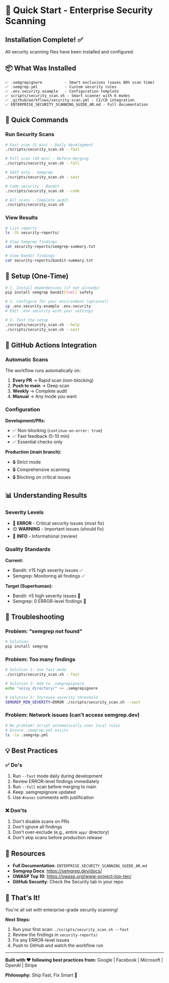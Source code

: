 # 🚀 Quick Start - Enterprise Security Scanning

## Installation Complete! ✅

All security scanning files have been installed and configured.

## 📦 What Was Installed

```
✅ .semgrepignore          - Smart exclusions (saves 80% scan time)
✅ .semgrep.yml            - Custom security rules  
✅ .env.security.example   - Configuration template
✅ scripts/security_scan.sh - Smart scanner with 6 modes
✅ .github/workflows/security-scan.yml - CI/CD integration
✅ ENTERPRISE_SECURITY_SCANNING_GUIDE_AR.md - Full documentation
```

## 🎯 Quick Commands

### Run Security Scans

```bash
# Fast scan (5 min) - Daily development
./scripts/security_scan.sh --fast

# Full scan (20 min) - Before merging  
./scripts/security_scan.sh --full

# SAST only - Semgrep
./scripts/security_scan.sh --sast

# Code security - Bandit
./scripts/security_scan.sh --code

# All scans - Complete audit
./scripts/security_scan.sh
```

### View Results

```bash
# List reports
ls -lh security-reports/

# View Semgrep findings
cat security-reports/semgrep-summary.txt

# View Bandit findings
cat security-reports/bandit-summary.txt
```

## 🔧 Setup (One-Time)

```bash
# 1. Install dependencies (if not already)
pip install semgrep bandit[toml] safety

# 2. Configure for your environment (optional)
cp .env.security.example .env.security
# Edit .env.security with your settings

# 3. Test the setup
./scripts/security_scan.sh --help
./scripts/security_scan.sh --sast
```

## 🎨 GitHub Actions Integration

### Automatic Scans

The workflow runs automatically on:

1. **Every PR** → Rapid scan (non-blocking)
2. **Push to main** → Deep scan
3. **Weekly** → Complete audit
4. **Manual** → Any mode you want

### Configuration

**Development/PRs:**
- ✅ Non-blocking (`continue-on-error: true`)
- ✅ Fast feedback (5-10 min)
- ✅ Essential checks only

**Production (main branch):**
- 🔒 Strict mode
- 🔒 Comprehensive scanning
- 🔒 Blocking on critical issues

## 📊 Understanding Results

### Severity Levels

- 🔴 **ERROR** - Critical security issues (must fix)
- 🟡 **WARNING** - Important issues (should fix)
- 🔵 **INFO** - Informational (review)

### Quality Standards

**Current:**
- Bandit: ≤15 high severity issues ✅
- Semgrep: Monitoring all findings ✅

**Target (Superhuman):**
- Bandit: ≤5 high severity issues 🎯
- Semgrep: 0 ERROR-level findings 🎯

## 🐛 Troubleshooting

### Problem: "semgrep not found"

```bash
# Solution:
pip install semgrep
```

### Problem: Too many findings

```bash
# Solution 1: Use fast mode
./scripts/security_scan.sh --fast

# Solution 2: Add to .semgrepignore
echo "noisy_directory/" >> .semgrepignore

# Solution 3: Increase severity threshold
SEMGREP_MIN_SEVERITY=ERROR ./scripts/security_scan.sh --sast
```

### Problem: Network issues (can't access semgrep.dev)

```bash
# No problem! Script automatically uses local rules
# Ensure .semgrep.yml exists
ls -la .semgrep.yml
```

## 💡 Best Practices

### ✅ Do's

1. Run `--fast` mode daily during development
2. Review ERROR-level findings immediately
3. Run `--full` scan before merging to main
4. Keep .semgrepignore updated
5. Use `#nosec` comments with justification

### ❌ Don'ts

1. Don't disable scans on PRs
2. Don't ignore all findings
3. Don't over-exclude (e.g., entire `app/` directory)
4. Don't skip scans before production release

## 🔗 Resources

- **Full Documentation**: `ENTERPRISE_SECURITY_SCANNING_GUIDE_AR.md`
- **Semgrep Docs**: https://semgrep.dev/docs/
- **OWASP Top 10**: https://owasp.org/www-project-top-ten/
- **GitHub Security**: Check the Security tab in your repo

## 🎉 That's It!

You're all set with enterprise-grade security scanning!

**Next Steps:**
1. Run your first scan: `./scripts/security_scan.sh --fast`
2. Review the findings in `security-reports/`
3. Fix any ERROR-level issues
4. Push to GitHub and watch the workflow run

---

**Built with ❤️ following best practices from:**
Google | Facebook | Microsoft | OpenAI | Stripe

**Philosophy:** Ship Fast, Fix Smart 🚀
